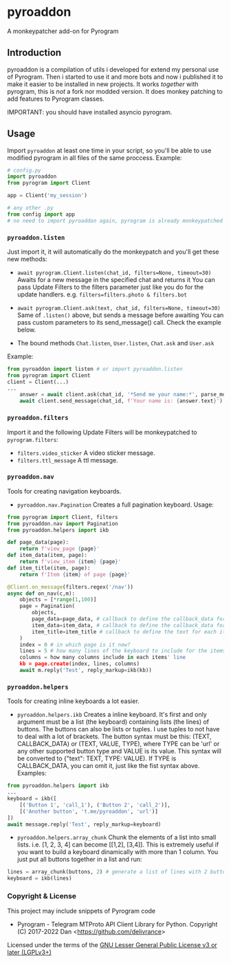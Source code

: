 # pyroaddon
A monkeypatcher add-on for Pyrogram

## Introduction
pyroaddon is a compilation of utils i developed for extend my personal use of Pyrogram. Then i started to use it and more bots and now i published it to make it easier to be installed in new projects.
It works *together* with pyrogram, this is *not* a fork nor modded version. It does monkey patching to add features to Pyrogram classes.

IMPORTANT: you should have installed asyncio pyrogram.

## Usage
Import `pyroaddon` at least one time in your script, so you'll be able to use modified pyrogram in all files of the same proccess. Example:
```python
# config.py
import pyroaddon
from pyrogram import Client

app = Client('my_session')
```
```python
# any other .py
from config import app
# no need to import pyroaddon again, pyrogram is already monkeypatched globally (at the same proccess)
```

### `pyroaddon.listen`
Just import it, it will automatically do the monkeypatch and you'll get these new methods:
- `await pyrogram.Client.listen(chat_id, filters=None, timeout=30)`
Awaits for a new message in the specified chat and returns it
You can pass Update Filters to the filters parameter just like you do for the update handlers. e.g. `filters=filters.photo & filters.bot`

- `await pyrogram.Client.ask(text, chat_id, filters=None, timeout=30)`
Same of `.listen()` above, but sends a message before awaiting
You can pass custom parameters to its send_message() call. Check the example below.

- The bound methods `Chat.listen`, `User.listen`, `Chat.ask` and `User.ask`

Example:
```python
from pyroaddon import listen # or import pyroaddon.listen
from pyrogram import Client
client = Client(...)
...
    answer = await client.ask(chat_id, '*Send me your name:*', parse_mode='Markdown')
    await client.send_message(chat_id, f'Your name is: {answer.text}')    
```

### `pyroaddon.filters`
Import it and the following Update Filters will be monkeypatched to `pyrogram.filters`:

- `filters.video_sticker`
A video sticker message.
- `filters.ttl_message`
A ttl message.

### `pyroaddon.nav`
Tools for creating navigation keyboards.

- `pyroaddon.nav.Pagination`
Creates a full pagination keyboard. Usage:
```python
from pyrogram import Client, filters
from pyroaddon.nav import Pagination
from pyroaddon.helpers import ikb

def page_data(page):
    return f'view_page {page}'
def item_data(item, page):
    return f'view_item {item} {page}'
def item_title(item, page):
    return f'Item {item} of page {page}'

@Client.on_message(filters.regex('/nav'))
async def on_nav(c,m):
    objects = [*range(1,100)]
    page = Pagination(
        objects,
        page_data=page_data, # callback to define the callback_data for page buttons in the bottom
        item_data=item_data, # callback to define the callback_data for each item button
        item_title=item_title # callback to define the text for each item button
    )
    index = 0 # in which page is it now?
    lines = 5 # how many lines of the keyboard to include for the items
    columns = how many columns include in each items' line
    kb = page.create(index, lines, columns)
    await m.reply('Test', reply_markup=ikb(kb))
```

### `pyroaddon.helpers`
Tools for creating inline keyboards a lot easier.

- `pyroaddon.helpers.ikb`
Creates a inline keyboard. It's first and only argument must be a list (the keyboard) containing lists (the lines) of buttons.
The buttons can also be lists or tuples. I use tuples to not have to deal with a lot of brackets.
The button syntax must be this: (TEXT, CALLBACK_DATA) or (TEXT, VALUE, TYPE), where TYPE can be 'url' or any other supported button type and VALUE is its value. This syntax will be converted to {"text": TEXT, TYPE: VALUE). If TYPE is CALLBACK_DATA, you can omit it, just like the fist syntax above.
Examples:
```python
from pyroaddon.helpers import ikb
...
keyboard = ikb([
    [('Button 1', 'call_1'), ('Button 2', 'call_2')],
    [('Another button', 't.me/pyroaddon', 'url')]
])
await message.reply('Test', reply_markup=keyboard)
```
- `pyroaddon.helpers.array_chunk`
Chunk the elements of a list into small lists. i.e. [1, 2, 3, 4] can become [[1,2], [3,4]]. This is extremely useful if you want to build a keyboard dinamically with more than 1 column. You just put all buttons together in a list and run:
```python
lines = array_chunk(buttons, 2) # generate a list of lines with 2 buttons on each
keyboard = ikb(lines)
```

### Copyright & License
This project may include snippets of Pyrogram code
- Pyrogram - Telegram MTProto API Client Library for Python. Copyright (C) 2017-2022 Dan <<https://github.com/delivrance>>

Licensed under the terms of the [GNU Lesser General Public License v3 or later (LGPLv3+)](COPYING.lesser)
